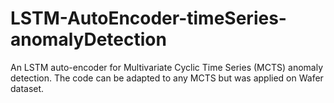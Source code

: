 # LSTM-AutoEncoder-timeSeries-anomalyDetection
An LSTM auto-encoder for Multivariate Cyclic Time Series (MCTS) anomaly detection. The code can be adapted to any MCTS but was applied on Wafer dataset.
